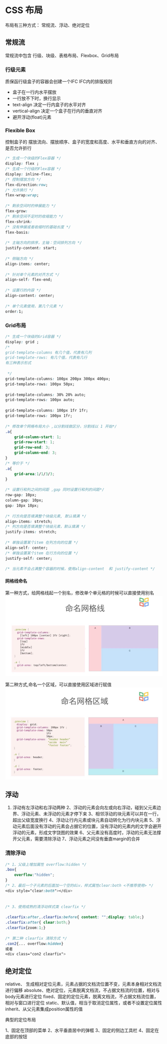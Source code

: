 # CSS 布局
布局有三种方式： 常规流、浮动、绝对定位

## 常规流
常规流中包含 行级、块级、表格布局、Flexbox、Grid布局

### 行级元素
质保函行级盒子的容器会创建一个IFC
IFC内的排版规则
* 盒子在一行内水平摆放
* 一行放不下时，换行显示
* text-align 决定一行内盒子的水平对齐
* vertical-align 决定一个盒子在行内的垂直对齐
* 避开浮动(float)元素

### Flexible Box
控制盒子的 摆放流向、摆放顺序、盒子的宽度和高度、水平和垂直方向的对齐、是否允许折行
```css
/* 生成一个块级的Flex容器 */
display: flex ;
/* 生成一个行级的Flex容器 */
display: inline-flex;
/* 控制摆放方向 */
flex-direction:row;
/* 允许换行 */
flex-wrap:wrap;

/* 剩余空间时的伸展能力 */
flex-grow:
/* 剩余空间不足时的收缩能力 */
flex-shrink:
/* 没有伸展或者收缩时的基础长度 */
flex-basis:

/* 主轴方向的排序，主轴：空间排列方向 */
justify-content: start;

/* 侧轴方向 */
align-items: center;

/* 针对单个元素的对齐方式 */
align-self: flex-end;

/* 设置行的内容 */
align-content: center;

/* 单个元素使用，第几个元素 */
order:1;
```

### Grid布局
```css
/* 生成一个块级的Grid容器 */
display: grid ;
/* 
grid-template-columns 有几个值，代表有几列
grid-template-rows: 有几个值，代表有几行
有三种表示形式

 */
grid-template-columns: 100px 200px 300px 400px;
grid-template-rows: 100px 50px;

grid-template-columns: 30% 20% auto;
grid-template-rows: 100px auto;

grid-template-columns: 100px 1fr 1fr;
grid-template-rows: 100px 1fr;

/* 修改单个网格布局大小 ,以分割线做区分，分割线以 1 开始*/
.a{
    grid-column-start: 1;
    grid-row-start: 1;
    grid-row-end: 3;
    grid-column-end: 3;
}
/* 等价于 */
.a{
    grid-area:1/1/3/3;
}

/* 设置行和列之间的间距 ,gap 同时设置行和列的间距*/
row-gap: 10px;
column-gap: 10px;
gap: 10px 10px;

/* 行方向是否填满整个块级元素, 默认填满 */
align-items: stretch;
/* 列方向是否填满整个块级元素，默认填满 */
justify-items: stretch;

/* 单独设置某个item 在列方向的位置 */
align-self: center;
/* 单独设置某个item 在行方向的位置 */
justify-self: center;

/* 当元素不会占满整个容器的时候，使用align-content  和 justify-content */

```
#### 网格线命名

第一种方式，给网格线起一个别名，修改单个单元格的时候可以直接使用别名
![](../imgs/grid_line_name1.jpeg)

第二种方式,命名一个区域，可以直接使用区域进行赋值
![](../imgs/grid_line_name2.jpeg)

## 浮动
1. 浮动有左浮动和右浮动两种
2、浮动的元素会向左或向右浮动，碰到父元素边界、浮动元素、未浮动的元素才停下来
3、相邻浮动的块元素可以并在一行，超出父级宽度换行
4、浮动让行内元素或块元素自动转化为行内块元素
5、浮动元素后面没有浮动的元素会占据它的位置，没有浮动的元素内的文字会避开浮动的元素，形成文字饶图的效果
6、父元素没有高度时，浮动的元素无法撑开父元素，需要清除浮动
7、浮动元素之间没有垂直margin的合并

### 清除浮动
```css
/* 1、父级上增加属性 overflow:hidden */
.box{
    overflow:"hidden";
}
/* 2、最后一个子元素的后面加一个空的div，样式属性clear:both <不推荐使用> */
<div style="clear:both"></div>


/* 3、使用成熟的清浮动样式类 clearfix */

.clearfix:after,.clearfix:before{ content: "";display: table;}
.clearfix:after{ clear:both;}
.clearfix{zoom:1;}

/* 第二种 clearfix 清除方式 */
.con2{... overflow:hidden}
或者
<div class="con2 clearfix">

```

## 绝对定位
relative、 生成相对定位元素，元素占据的文档流位置不变，元素本身相对文档流进行偏移
absolute、绝对定位，元素脱离文档流，不占据文档流的位置，相对与body元素进行定位
fixed、固定的定位元素，脱离文档流，不占据文档流位置，相对与窗口进行定位
static、默认值，相当于取消定位属性，或者不设置定位属性
inherit、从父元素集成position属性的值

典型的定位布局

1、固定在顶部的菜单
2、水平垂直居中的弹框
3、固定的侧边工具栏
4、固定在底部的按钮